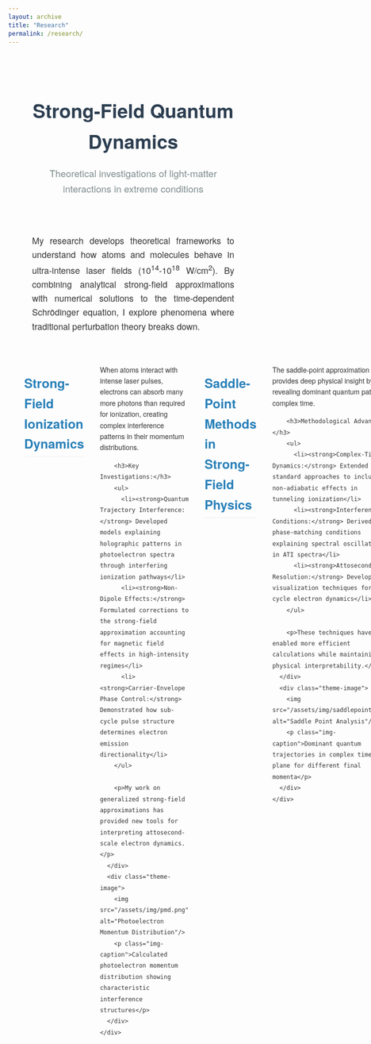 ```yaml
---
layout: archive
title: "Research"
permalink: /research/
---
```


<div class="research-container">
  <div class="research-header">
    <h1>Strong-Field Quantum Dynamics</h1>
    <p class="research-subtitle">Theoretical investigations of light-matter interactions in extreme conditions</p>
  </div>

  <div class="intro-section">
    <p>My research develops theoretical frameworks to understand how atoms and molecules behave in ultra-intense laser fields (10<sup>14</sup>-10<sup>18</sup> W/cm<sup>2</sup>). By combining analytical strong-field approximations with numerical solutions to the time-dependent Schrödinger equation, I explore phenomena where traditional perturbation theory breaks down.</p>
  </div>

  <div class="research-theme">
    <div class="theme-content">
      <h2>Strong-Field Ionization Dynamics</h2>
      <div class="theme-text">
        <p>When atoms interact with intense laser pulses, electrons can absorb many more photons than required for ionization, creating complex interference patterns in their momentum distributions.</p>
        
        <h3>Key Investigations:</h3>
        <ul>
          <li><strong>Quantum Trajectory Interference:</strong> Developed models explaining holographic patterns in photoelectron spectra through interfering ionization pathways</li>
          <li><strong>Non-Dipole Effects:</strong> Formulated corrections to the strong-field approximation accounting for magnetic field effects in high-intensity regimes</li>
          <li><strong>Carrier-Envelope Phase Control:</strong> Demonstrated how sub-cycle pulse structure determines electron emission directionality</li>
        </ul>
        
        <p>My work on generalized strong-field approximations has provided new tools for interpreting attosecond-scale electron dynamics.</p>
      </div>
      <div class="theme-image">
        <img src="/assets/img/pmd.png" alt="Photoelectron Momentum Distribution"/>
        <p class="img-caption">Calculated photoelectron momentum distribution showing characteristic interference structures</p>
      </div>
    </div>
  </div>

  <div class="research-theme">
    <div class="theme-content">
      <h2>Saddle-Point Methods in Strong-Field Physics</h2>
      <div class="theme-text">
        <p>The saddle-point approximation provides deep physical insight by revealing dominant quantum paths in complex time.</p>
        
        <h3>Methodological Advances:</h3>
        <ul>
          <li><strong>Complex-Time Dynamics:</strong> Extended standard approaches to include non-adiabatic effects in tunneling ionization</li>
          <li><strong>Interference Conditions:</strong> Derived phase-matching conditions explaining spectral oscillations in ATI spectra</li>
          <li><strong>Attosecond Resolution:</strong> Developed visualization techniques for sub-cycle electron dynamics</li>
        </ul>
        
        <p>These techniques have enabled more efficient calculations while maintaining physical interpretability.</p>
      </div>
      <div class="theme-image">
        <img src="/assets/img/saddlepoint.png" alt="Saddle Point Analysis"/>
        <p class="img-caption">Dominant quantum trajectories in complex time plane for different final momenta</p>
      </div>
    </div>
  </div>

  <div class="research-theme">
    <div class="theme-content">
      <h2>Twisted Light-Matter Interactions</h2>
      <div class="theme-text">
        <p>Vortex laser beams carrying orbital angular momentum create novel ionization dynamics with unique symmetry properties.</p>
        
        <h3>Findings:</h3>
        <ul>
          <li><strong>OAM Transfer Mechanisms:</strong> Identified selection rules governing angular momentum transfer to photoelectrons</li>
          <li><strong>Spatio-Temporal Coupling:</strong> Characterized how pulse vorticity affects sub-cycle ionization dynamics</li>
          <li><strong>Experimental Collaborations:</strong> Worked with experimental groups to verify theoretical predictions</li>
        </ul>
        
        <p>This research opens new possibilities for controlling electron wavepackets with structured light.</p>
      </div>
      <div class="theme-image">
        <img src="/assets/img/pulse.png" alt="Twisted Laser Pulse"/>
        <p class="img-caption">Spatial profile of a twisted laser pulse with topological charge l=2</p>
      </div>
    </div>
  </div>

  <div class="current-projects">
    <h2>Current Research Directions</h2>
    <div class="project-grid">
      <div class="project-card">
        <h3>Few-Cycle Vortex Pulses</h3>
        <p>Investigating how extreme bandwidth affects orbital angular momentum transfer during ionization</p>
      </div>
      <div class="project-card">
        <h3>Relativistic Corrections</h3>
        <p>Developing models that include both magnetic field and relativistic mass shift effects</p>
      </div>
      <div class="project-card">
        <h3>Computational Methods</h3>
        <p>Implementing efficient numerical techniques for solving strong-field problems</p>
      </div>
    </div>
  </div>

  <div class="collaboration">
    <p>I welcome discussions about my research and potential collaborations. <a href="/contact/">Contact me</a> if you're interested in these topics or have related questions.</p>
  </div>
</div>

<style>
.research-container {
  max-width: 1100px;
  margin: 0 auto;
  padding: 2rem;
  font-family: 'Helvetica Neue', Arial, sans-serif;
  color: #333;
  line-height: 1.6;
}

.research-header {
  text-align: center;
  margin-bottom: 2.5rem;
  padding-bottom: 1rem;
}

.research-header h1 {
  font-size: 2.4rem;
  color: #2c3e50;
  margin-bottom: 0.5rem;
}

.research-subtitle {
  font-size: 1.2rem;
  color: #7f8c8d;
  font-weight: 300;
}

.intro-section {
  margin-bottom: 3rem;
  font-size: 1.1rem;
  text-align: justify;
  padding: 0 1rem;
}

.research-theme {
  margin-bottom: 3.5rem;
}

.theme-content {
  display: flex;
  gap: 2rem;
  align-items: flex-start;
}

.theme-text {
  flex: 1.5;
}

.theme-image {
  flex: 1;
  min-width: 300px;
  margin-top: 0.5rem;
}

.theme-image img {
  width: 100%;
  border-radius: 6px;
  box-shadow: 0 5px 20px rgba(0,0,0,0.08);
  transition: transform 0.3s ease;
}

.theme-image img:hover {
  transform: scale(1.02);
}

.img-caption {
  font-size: 0.85rem;
  color: #666;
  text-align: center;
  margin-top: 0.5rem;
}

h2 {
  color: #2980b9;
  font-size: 1.6rem;
  margin-top: 2rem;
  margin-bottom: 1rem;
  padding-bottom: 0.3rem;
  border-bottom: 1px solid #eee;
}

h3 {
  color: #3498db;
  font-size: 1.2rem;
  margin-top: 1.2rem;
  margin-bottom: 0.5rem;
}

ul {
  padding-left: 1.3rem;
}

li {
  margin-bottom: 0.6rem;
}

.current-projects {
  margin: 4rem 0;
}

.project-grid {
  display: grid;
  grid-template-columns: repeat(auto-fit, minmax(280px, 1fr));
  gap: 1.5rem;
  margin-top: 1.5rem;
}

.project-card {
  background: #f8f9fa;
  padding: 1.3rem;
  border-radius: 6px;
  border-left: 3px solid #3498db;
}

.project-card h3 {
  margin-top: 0;
}

.collaboration {
  margin-top: 3rem;
  padding: 1.5rem;
  text-align: center;
  background: #f0f7fc;
  border-radius: 6px;
  font-size: 1.05rem;
}

.collaboration a {
  color: #2980b9;
  font-weight: 500;
  text-decoration: none;
}

.collaboration a:hover {
  text-decoration: underline;
}

@media (max-width: 768px) {
  .theme-content {
    flex-direction: column;
  }
  
  .theme-image {
    margin-top: 1.5rem;
    width: 100%;
  }
  
  .project-grid {
    grid-template-columns: 1fr;
  }
}
</style>
